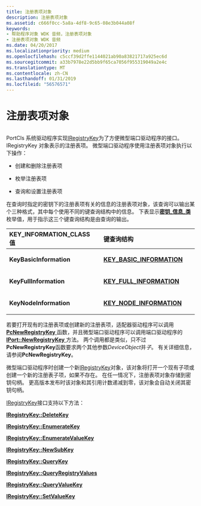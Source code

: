 ```yaml
---
title: 注册表项对象
description: 注册表项对象
ms.assetid: c666f0cc-5a8a-4df8-9c65-08e3b044a08f
keywords:
- 帮助程序对象 WDK 音频，注册表项对象
- 注册表项对象 WDK 音频
ms.date: 04/20/2017
ms.localizationpriority: medium
ms.openlocfilehash: c5ccf39d2ffe1144021ab90a83821717a925ec6d
ms.sourcegitcommit: a33b7978e22d5bb9f65ca7056f955319049a2e4c
ms.translationtype: MT
ms.contentlocale: zh-CN
ms.lasthandoff: 01/31/2019
ms.locfileid: "56576571"
---
```

# <a name="registry-key-objects"></a>注册表项对象


## <span id="registry_key_objects"></span><span id="REGISTRY_KEY_OBJECTS"></span>


PortCls 系统驱动程序实现[IRegistryKey](https://msdn.microsoft.com/library/windows/hardware/ff536965)为了方便微型端口驱动程序的接口。 IRegistryKey 对象表示的注册表项。 微型端口驱动程序使用注册表项对象执行以下操作：

-   创建和删除注册表项

-   枚举注册表项

-   查询和设置注册表项

在查询时指定的密钥下的注册表项有关的信息的注册表项对象，该查询可以输出某个三种格式，其中每个使用不同的键查询结构中的信息。 下表显示[**密钥\_信息\_类**](https://msdn.microsoft.com/library/windows/hardware/ff553373)枚举值，用于指示这三个键查询结构是由查询的输出。

<table>
<colgroup>
<col width="50%" />
<col width="50%" />
</colgroup>
<thead>
<tr class="header">
<th align="left">KEY_INFORMATION_CLASS 值</th>
<th align="left">键查询结构</th>
</tr>
</thead>
<tbody>
<tr class="odd">
<td align="left"><p><strong>KeyBasicInformation</strong></p></td>
<td align="left"><p><a href="https://msdn.microsoft.com/library/windows/hardware/ff553355" data-raw-source="[&lt;strong&gt;KEY_BASIC_INFORMATION&lt;/strong&gt;](https://msdn.microsoft.com/library/windows/hardware/ff553355)"><strong>KEY_BASIC_INFORMATION</strong></a></p></td>
</tr>
<tr class="even">
<td align="left"><p><strong>KeyFullInformation</strong></p></td>
<td align="left"><p><a href="https://msdn.microsoft.com/library/windows/hardware/ff553367" data-raw-source="[&lt;strong&gt;KEY_FULL_INFORMATION&lt;/strong&gt;](https://msdn.microsoft.com/library/windows/hardware/ff553367)"><strong>KEY_FULL_INFORMATION</strong></a></p></td>
</tr>
<tr class="odd">
<td align="left"><p><strong>KeyNodeInformation</strong></p></td>
<td align="left"><p><a href="https://msdn.microsoft.com/library/windows/hardware/ff553392" data-raw-source="[&lt;strong&gt;KEY_NODE_INFORMATION&lt;/strong&gt;](https://msdn.microsoft.com/library/windows/hardware/ff553392)"><strong>KEY_NODE_INFORMATION</strong></a></p></td>
</tr>
</tbody>
</table>

 

若要打开现有的注册表项或创建新的注册表项，适配器驱动程序可以调用[ **PcNewRegistryKey** ](https://msdn.microsoft.com/library/windows/hardware/ff537716)函数，并且微型端口驱动程序可以调用端口驱动程序的[ **IPort::NewRegistryKey** ](https://msdn.microsoft.com/library/windows/hardware/ff536945)方法。 两个调用都是类似，只不过**PcNewRegistryKey**函数要求两个其他参数*DeviceObject*并*子*。 有关详细信息，请参阅**PcNewRegistryKey**。

微型端口驱动程序时创建一个新[IRegistryKey](https://msdn.microsoft.com/library/windows/hardware/ff536965)对象，该对象将打开一个现有子项或创建一个新的注册表子项，如果不存在。 在任一情况下，注册表项对象存储到密钥句柄。 更高版本发布时该对象和其引用计数递减到零，该对象会自动关闭其密钥句柄。

[IRegistryKey](https://msdn.microsoft.com/library/windows/hardware/ff536965)接口支持以下方法：

[**IRegistryKey::DeleteKey**](https://msdn.microsoft.com/library/windows/hardware/ff536967)

[**IRegistryKey::EnumerateKey**](https://msdn.microsoft.com/library/windows/hardware/ff536968)

[**IRegistryKey::EnumerateValueKey**](https://msdn.microsoft.com/library/windows/hardware/ff536969)

[**IRegistryKey::NewSubKey**](https://msdn.microsoft.com/library/windows/hardware/ff536970)

[**IRegistryKey::QueryKey**](https://msdn.microsoft.com/library/windows/hardware/ff536971)

[**IRegistryKey::QueryRegistryValues**](https://msdn.microsoft.com/library/windows/hardware/ff536972)

[**IRegistryKey::QueryValueKey**](https://msdn.microsoft.com/library/windows/hardware/ff536973)

[**IRegistryKey::SetValueKey**](https://msdn.microsoft.com/library/windows/hardware/ff536975)

 

 




